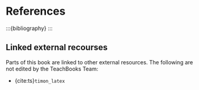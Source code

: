 # References
:::{bibliography}
:::

## Linked external recourses

Parts of this book are linked to other external resources. The following are not edited by the TeachBooks Team:

- [](external/latex-to-markdown-conversion/README.md) {cite:ts}`timon_latex`